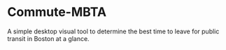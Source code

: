 # Commute-MBTA
A simple desktop visual tool to determine the best time to leave for public transit in Boston at a glance.
